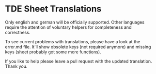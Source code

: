 # TDE Sheet Translations
Only english and german will be officially supported. 
Other languages require the attention of voluntary helpers for completeness and correctness.

To see current problems with translations, please have a look at the error.md file.
It'll show obsolete keys (not required anymore) and missing keys (sheet probably got some more functions).

If you like to help please leave a pull request with the updated translation. Thank you.

